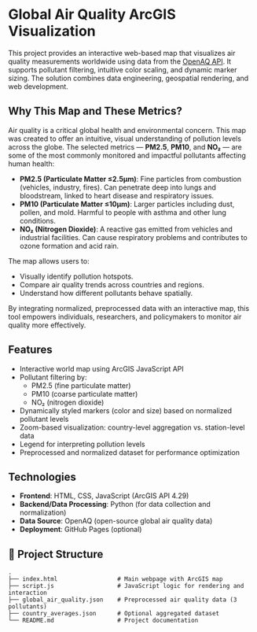 # Global Air Quality ArcGIS Visualization

This project provides an interactive web-based map that visualizes air quality measurements worldwide using data from the [OpenAQ API](https://openaq.org/). It supports pollutant filtering, intuitive color scaling, and dynamic marker sizing. The solution combines data engineering, geospatial rendering, and web development.

## Why This Map and These Metrics?

Air quality is a critical global health and environmental concern. This map was created to offer an intuitive, visual understanding of pollution levels across the globe. The selected metrics — **PM2.5**, **PM10**, and **NO₂** — are some of the most commonly monitored and impactful pollutants affecting human health:

- **PM2.5 (Particulate Matter ≤2.5μm)**: Fine particles from combustion (vehicles, industry, fires). Can penetrate deep into lungs and bloodstream, linked to heart disease and respiratory issues.
- **PM10 (Particulate Matter ≤10μm)**: Larger particles including dust, pollen, and mold. Harmful to people with asthma and other lung conditions.
- **NO₂ (Nitrogen Dioxide)**: A reactive gas emitted from vehicles and industrial facilities. Can cause respiratory problems and contributes to ozone formation and acid rain.

The map allows users to:
- Visually identify pollution hotspots.
- Compare air quality trends across countries and regions.
- Understand how different pollutants behave spatially.

By integrating normalized, preprocessed data with an interactive map, this tool empowers individuals, researchers, and policymakers to monitor air quality more effectively.

## Features

- Interactive world map using ArcGIS JavaScript API
- Pollutant filtering by:
  - PM2.5 (fine particulate matter)
  - PM10 (coarse particulate matter)
  - NO₂ (nitrogen dioxide)
- Dynamically styled markers (color and size) based on normalized pollutant levels
- Zoom-based visualization: country-level aggregation vs. station-level data
- Legend for interpreting pollution levels
- Preprocessed and normalized dataset for performance optimization

## Technologies

- **Frontend**: HTML, CSS, JavaScript (ArcGIS API 4.29)
- **Backend/Data Processing**: Python (for data collection and normalization)
- **Data Source**: OpenAQ (open-source global air quality data)
- **Deployment**: GitHub Pages (optional)

## 📁 Project Structure

```plaintext
.
├── index.html                 # Main webpage with ArcGIS map
├── script.js                  # JavaScript logic for rendering and interaction
├── global_air_quality.json    # Preprocessed air quality data (3 pollutants)
├── country_averages.json      # Optional aggregated dataset
└── README.md                  # Project documentation


